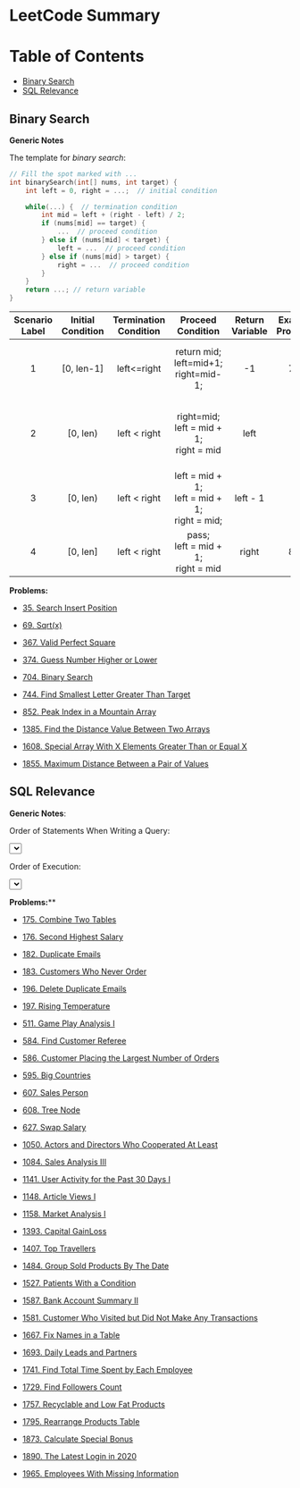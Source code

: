 # LeetCode Summary

# Table of Contents

- [Binary Search](#binary_search)
- [SQL Relevance](#sql)

## <a name='binary_search'>Binary Search</a>

**Generic Notes**

The template for *binary search*:

```cpp
// Fill the spot marked with ...
int binarySearch(int[] nums, int target) {
    int left = 0, right = ...;  // initial condition

    while(...) {  // termination condition
        int mid = left + (right - left) / 2;
        if (nums[mid] == target) {
            ...  // proceed condition
        } else if (nums[mid] < target) {
            left = ...  // proceed condition
        } else if (nums[mid] > target) {
            right = ...  // proceed condition
        }
    }
    return ...; // return variable
}
```

| Scenario Label | Initial Condition | Termination Condition | Proceed Condition                                    | Return Variable | Example Problems | Scenario                                   |
|:--------------:|:-----------------:|:---------------------:|:----------------------------------------------------:|:---------------:|:----------------:|:------------------------------------------:|
| 1              | [0, len-1]        | left<=right           | return mid;<br/>left=mid+1;<br/>right=mid-1;         | -1              | 704              | Find a single number in a sorted array     |
| 2              | [0, len)          | left < right          | right=mid;<br/>left = mid + 1;<br/>right = mid       | left            |                  | Find the 1st occurence of a certain number |
| 3              | [0, len)          | left < right          | left = mid + 1;<br/>left = mid + 1;<br/>right = mid; | left - 1        |                  |                                            |
| 4              | [0, len]          | left < right          | pass;<br/>left = mid + 1;<br/>right = mid            | right           | 852              | Find the peak in a mountain array          |

**Problems:**

- [35. Search Insert Position](/Binary%20Search/35.%20Search%20Insert%20Position.cpp)

- [69. Sqrt(x)](/Binary%20Search/69.%20Sqrt(x).cpp)

- [367. Valid Perfect Square](/Binary%20Search/367.%20Valid%20Perfect%20Square.cpp)

- [374. Guess Number Higher or Lower](/Binary%20Search/374.%20Guess%20Number%20Higher%20or%20Lower.cpp)

- [704. Binary Search](/Binary%20Search/704%20Binary%20Search.cpp)

- [744. Find Smallest Letter Greater Than Target](/Binary%20Search/744.%20Find%20Smallest%20Letter%20Greater%20Than%20Target.cpp)

- [852. Peak Index in a Mountain Array](/Binary%20Search/852.%20Peak%20Index%20in%20a%20Mountain%20Array.cpp)

- [1385. Find the Distance Value Between Two Arrays](/Binary%20Search/1385.%20Find%20the%20Distance%20Value%20Between%20Two%20Arrays.cpp)

- [1608. Special Array With X Elements Greater Than or Equal X](/Binary%20Search/1608.%20Special%20Array%20With%20X%20Elements%20Greater%20Than%20or%20Equal%20X.cpp)

- [1855. Maximum Distance Between a Pair of Values](/Binary%20Search/1855.%20Maximum%20Distance%20Between%20a%20Pair%20of%20Values.cpp)

## <a name='sql'>SQL Relevance</a>

**Generic Notes**:

Order of Statements When Writing a Query:

<SELECT>  <FROM>  <JOINs> <WHERE> <GROUP BY> <HAVING> <ORDER BY> <LIMIT> <OFFSET>

Order of Execution:

<FROM> <ON> <JOIN> <WHERE> <GROUP BY> <HAVING> <SELECT> <DISTINCT> <ORDER BY>

**Problems:****

- [175. Combine Two Tables](/SQL%20Practice/175.%20Combine%20Two%20Tables.sql)

- [176. Second Highest Salary](/SQL%20Practice/176.%20Second%20Highest%20Salary.sql)

- [182. Duplicate Emails](/SQL%20Practice/182.%20Duplicate%20Emails.sql)

- [183. Customers Who Never Order](/SQL%20Practice/183.%20Customers%20Who%20Never%20Order.sql)

- [196. Delete Duplicate Emails](/SQL%20Practice/196.%20Delete%20Duplicate%20Emails.sql)

- [197. Rising Temperature](/SQL%20Practice/197.%20Rising%20Temperature.sql)

- [511. Game Play Analysis I](/SQL%20Practice/511.%20Game%20Play%20Analysis%20I.sql)

- [584. Find Customer Referee](/SQL%20Practice/584.%20Find%20Customer%20Referee.sql)

- [586. Customer Placing the Largest Number of Orders](/SQL%20Practice/586.%20Customer%20Placing%20the%20Largest%20Number%20of%20Orders.sql)

- [595. Big Countries](/SQL%20Practice/595.%20Big%20Countries.sql)

- [607. Sales Person](/SQL%20Practice/607.%20Sales%20Person.sql)

- [608. Tree Node](/SQL%20Practice/608.%20Tree%20Node.sql)

- [627. Swap Salary](/SQL%20Practice/627.%20Swap%20Salary.sql)

- [1050. Actors and Directors Who Cooperated At Least](/SQL%20Practice/1050.%20Actors%20and%20Directors%20Who%20Cooperated%20At%20Least%20Three%20Times.sql)

- [1084. Sales Analysis III](/SQL%20Practice/1084.%20Sales%20Analysis%20III.sql)

- [1141. User Activity for the Past 30 Days I](/SQL%20Practice/1141.%20User%20Activity%20for%20the%20Past%2030%20Days%20I.sql)

- [1148. Article Views I](/SQL%20Practice/1148.%20Article%20Views%20I.sql)

- [1158. Market Analysis I](/SQL%20Practice/1158.%20Market%20Analysis%20I.sql)

- [1393. Capital GainLoss](/SQL%20Practice/1393.%20Capital%20GainLoss.sql)

- [1407. Top Travellers](/SQL%20Practice/1407.%20Top%20Travellers.sql)

- [1484. Group Sold Products By The Date](/SQL%20Practice/1484.%20Group%20Sold%20Products%20By%20The%20Date.sql)

- [1527. Patients With a Condition](/SQL%20Practice/1527.%20Patients%20With%20a%20Condition.sql)

- [1587. Bank Account Summary II](/SQL%20Practice/1587.%20Bank%20Account%20Summary%20II.sql)

- [1581. Customer Who Visited but Did Not Make Any Transactions](/SQL%20Practice/1581.%20Customer%20Who%20Visited%20but%20Did%20Not%20Make%20Any%20Transactions.sql)

- [1667. Fix Names in a Table](/SQL%20Practice/1667.%20Fix%20Names%20in%20a%20Table.sql)

- [1693. Daily Leads and Partners](/SQL%20Practice/1693.%20Daily%20Leads%20and%20Partners.sql)

- [1741. Find Total Time Spent by Each Employee](/SQL%20Practice/1741.%20Find%20Total%20Time%20Spent%20by%20Each%20Employee.sql)

- [1729. Find Followers Count](/SQL%20Practice/1729.%20Find%20Followers%20Count.sql)

- [1757. Recyclable and Low Fat Products](/SQL%20Practice/1757.%20Recyclable%20and%20Low%20Fat%20Products.sql)

- [1795. Rearrange Products Table](/SQL%20Practice/1795.%20Rearrange%20Products%20Table.sql)

- [1873. Calculate Special Bonus](/SQL%20Practice/1873.%20Calculate%20Special%20Bonus.sql)

- [1890. The Latest Login in 2020](/SQL%20Practice/1890.%20The%20Latest%20Login%20in%202020.sql)

- [1965. Employees With Missing Information](/SQL%20Practice/1965.%20Employees%20With%20Missing%20Information.sql)
